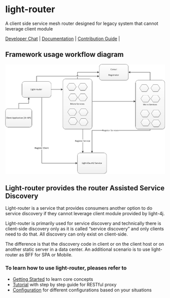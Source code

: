 # light-router


A client side service mesh router designed for legacy system that cannot leverage client module


[Developer Chat](https://gitter.im/networknt/light-4j) |
[Documentation](https://www.networknt.com/tutorial/common/discovery/router/) |
[Contribution Guide](CONTRIBUTING.md) |


## Framework usage workflow diagram


![workflow](docs/light-route.png)


## Light-router provides the router Assisted Service Discovery


Light-router is a service that provides consumers another option to do service discovery if they cannot leverage client module provided by light-4j.


Light-router is primarily used for service discovery and technically there is client-side discovery only as it is called “service discovery” and only clients need to do that. All discovery can only exist on client-side.



The difference is that the discovery code in client or on the client host or on another static server in a data center. An additional scenario is to use light-router as BFF for SPA or Mobile.



### To learn how to use light-router, pleases refer to

* [Getting Started](https://www.networknt.com/getting-started/light-router/) to learn core concepts
* [Tutorial](https://www.networknt.com/tutorial/router/) with step by step guide for RESTful proxy
* [Configuration](https://www.networknt.com/service/router/configuration/) for different configurations based on your situations
